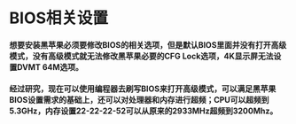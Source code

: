 # BIOS相关设置
#### 想要安装黑苹果必须要修改BIOS的相关选项，但是默认BIOS里面并没有打开高级模式，没有高级模式就无法修改黑苹果必要的CFG Lock选项，4K显示屏无法设置DVMT 64M选项。
#### 经过研究，现在可以使用编程器去刷写BIOS来打开高级模式，可以满足黑苹果BIOS设置需求的基础上，还可以对处理器和内存进行超频；CPU可以超频到5.3GHz，内存设置22-22-22-52可以从原来的2933MHz超频到3200Mhz。
#### 
